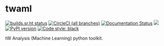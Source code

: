 # twaml

[![builds.sr.ht status](https://builds.sr.ht/~ddavis/twaml.svg)](https://builds.sr.ht/~ddavis/twaml?)
[![CircleCI (all branches)](https://img.shields.io/circleci/project/github/drdavis/twaml.svg?label=circle%20ci)](https://circleci.com/gh/drdavis/twaml)
[![Documentation Status](https://readthedocs.org/projects/twaml/badge/?version=stable)](https://twaml.readthedocs.io/en/stable/?badge=stable)
![](https://img.shields.io/pypi/pyversions/twaml.svg?colorB=blue&style=flat)
[![PyPI version](https://img.shields.io/pypi/v/twaml.svg?colorB=486b87&style=flat)](https://pypi.org/project/twaml/)
[![Code style: black](https://img.shields.io/badge/code%20style-black-000000.svg)](https://github.com/ambv/black)

tW Analysis (Machine Learning) python toolkit.
